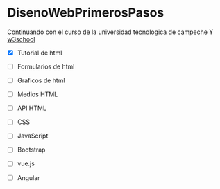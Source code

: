 # DisenoWebPrimerosPasos
Continuando con el curso de la universidad tecnologica de campeche Y <a href=https://www.w3schools.com/> w3school</a>

 - [x] Tutorial de html
 - [ ] Formularios de html
 - [ ] Graficos de html
 - [ ] Medios HTML
 - [ ] API HTML
 - [ ] CSS
 - [ ] JavaScript
 - [ ] Bootstrap
 - [ ] vue.js
 - [ ] Angular
 
 
